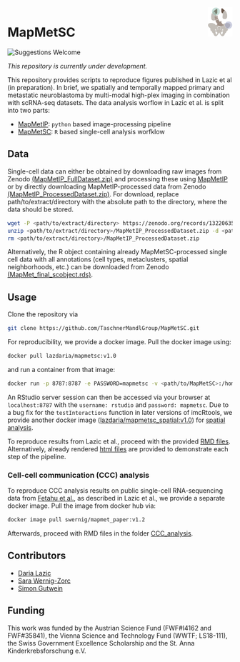 <img src="https://github.com/TaschnerMandlGroup/MapMetSC/blob/main/docs/img/logo.png" align="right" alt="Logo" width="55" />

# MapMetSC
[comment]: <> (repo-specific shields will work once the repo is online)
![Suggestions Welcome](https://img.shields.io/badge/suggestions-welcome-green)

_This repository is currently under development._

This repository provides scripts to reproduce figures published in Lazic et al (in preparation). In brief, we spatially and temporally mapped primary and metastatic neuroblastoma by multi-modal high-plex imaging in combination with scRNA-seq datasets. The data analysis worflow in Lazic et al. is split into two parts:
- [MapMetIP](https://github.com/TaschnerMandlGroup/MapMetIP): `python` based image-processing pipeline 
- [MapMetSC](https://github.com/TaschnerMandlGroup/MapMetSC): `R` based single-cell analysis worfklow 

## Data 

Single-cell data can either be obtained by downloading raw images from Zenodo [(MapMetIP_FullDataset.zip)](10.5281/zenodo.13220634) and processing these using [MapMetIP](https://github.com/TaschnerMandlGroup/MapMetIP) or by directly downloading MapMetIP-processed data from Zenodo [(MapMetIP_ProcessedDataset.zip)](10.5281/zenodo.13220634). For download, replace path/to/extract/directory with the absolute path to the directory, where the data should be stored.

 ```bash
wget -P <path/to/extract/directory> https://zenodo.org/records/13220635/files/MapMetIP_ProcessedDataset.zip
unzip <path/to/extract/directory>/MapMetIP_ProcessedDataset.zip -d <path/to/extract/directory>
rm <path/to/extract/directory>/MapMetIP_ProcessedDataset.zip
 ```
Alternatively, the R object containing already MapMetSC-processed single cell data with all annotations (cell types, metaclusters, spatial neighborhoods, etc.) can be downloaded from Zenodo [(MapMet_final_scobject.rds)](10.5281/zenodo.13220634).

## Usage
  
Clone the repository via
 ```bash
 git clone https://github.com/TaschnerMandlGroup/MapMetSC.git
 ```
For reproducibility, we provide a docker image. Pull the docker image using:
 ```bash
 docker pull lazdaria/mapmetsc:v1.0
 ```
 and run a container from that image:
 ```bash
docker run -p 8787:8787 -e PASSWORD=mapmetsc -v <path/to/MapMetSC>:/home/rstudio/MapMetSC -v <path/to/extracted/singlecelldata>:/mnt/data lazdaria/mapmetsc:v1.0
 ```
 An RStudio server session can then be accessed via your browser at `localhost:8787` with the `username: rstudio` and `password: mapmetsc`. Due to a bug fix for the `testInteractions` function in later versions of imcRtools, we provide another docker image ([lazdaria/mapmetsc_spatial:v1.0](https://hub.docker.com/repository/docker/lazdaria/mapmetsc_spatial/general)) for [spatial analysis](https://github.com/TaschnerMandlGroup/MapMetSC/tree/main/analysis/10_spatial_analysis.Rmd).

To reproduce results from Lazic et al., proceed with the provided [RMD files](https://github.com/TaschnerMandlGroup/MapMetSC/tree/main/analysis). Alternatively, already rendered [html files](https://github.com/TaschnerMandlGroup/MapMetSC/tree/main/docs) are provided to demonstrate each step of the pipeline. 

 ### Cell-cell communication (CCC) analysis
 
To reproduce CCC analysis results on public single-cell RNA-sequencing data from [Fetahu et al.](10.5281/zenodo.7707614), as described in Lazic et al., we provide a separate docker image. Pull the image from docker hub via:
 ```bash
 docker image pull swernig/mapmet_paper:v1.2
```
Afterwards, proceed with RMD files in the folder [CCC_analysis](https://github.com/TaschnerMandlGroup/MapMetSC/tree/main/CCC_analysis).
  
## Contributors

- [Daria Lazic](https://github.com/LazDaria)
- [Sara Wernig-Zorc](https://github.com/sarawernig)
- [Simon Gutwein](https://github.com/SimonBon/)

## Funding

This work was funded by the Austrian Science Fund (FWF#I4162 and FWF#35841), the Vienna Science and Technology Fund (WWTF; LS18-111), the Swiss Government Excellence Scholarship and the St. Anna Kinderkrebsforschung e.V.

